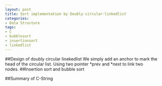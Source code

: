 ```yaml
---
layout: post
title: Sort implementation by Doubly-circular-linkedlist
categories:
- Data Structure
tags:
- C
- bubblesort
- insertionsort
- linkedlist
---
```




##Design of doubly circular linekedlist
We simply add an anchor to mark the head of the circular list. Using two pointer *prev and *next to link two nodes.
##Insertion sort and bubble sort

##Summary of C-String 




